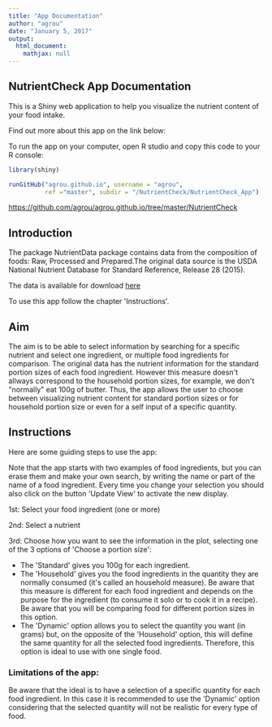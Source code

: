 ```yaml
---
title: "App Documentation"
author: "agrou"
date: "January 5, 2017"
output:
  html_document:
    mathjax: null
---
```


## NutrientCheck App Documentation

This is a Shiny web application to help you visualize the nutrient content of your food intake.

Find out more about this app on the link below:

To run the app on your computer, open R studio and copy this code to your R console:

```r
library(shiny)

runGitHub("agrou.github.io", username = "agrou", 
          ref ="master", subdir = "/NutrientCheck/NutrientCheck_App")
```

https://github.com/agrou/agrou.github.io/tree/master/NutrientCheck


## Introduction

The package NutrientData package contains data from the composition of foods: Raw, Processed and Prepared.The original data source is the USDA National Nutrient Database for Standard Reference, Release 28 (2015).

The data is available for download [here](https://github.com/56north/NutrientData/blob/master/data/ABBREV.rda) 

To use this app follow the chapter 'Instructions'.

## Aim

The aim is to be able to select information by searching for a specific nutrient and select one ingredient, or multiple food ingredients for comparison. The original data has the nutrient information for the standard portion sizes of each food ingredient. However this measure doesn't allways correspond to the household portion sizes, for example, we don't "normally" eat 100g of butter. 
Thus, the app allows the user to choose between visualizing nutrient content for standard portion sizes or for household portion size or even for a self input of a specific quantity.

## Instructions

Here are some guiding steps to use the app:

Note that the app starts with two examples of food ingredients, but you can erase them and make your own search, by writing the name or part of the name of a food ingredient.
Every time you change your selection you should also click on the button 'Update View' to activate the new display.

1st: Select your food ingredient (one or more)

2nd: Select a nutrient

3rd: Choose how you want to see the information in the plot, selecting one of the 3 options of 'Choose a portion size':

* The 'Standard' gives you 100g for each ingredient. 
* The 'Household' gives you the food ingredients in the quantity they are normally consumed (it's called an household measure). Be aware that this measure is different for each food ingredient and depends on the purpose for the ingredient (to consume it solo or to cook it in a recipe). Be aware that you will be comparing food for different portion sizes in this option.
* The 'Dynamic' option allows you to select the quantity you want (in grams) but, on the opposite of the 'Household' option, this will define the same quantity for all the selected food ingredients. Therefore, this option is ideal to use with one single food.


### Limitations of the app:
Be aware that the ideal is to have a selection of a specific quantity for each food ingredient. In this case it is recommended to use the 'Dynamic' option considering
that the selected quantity will not be realistic for every type of food.
